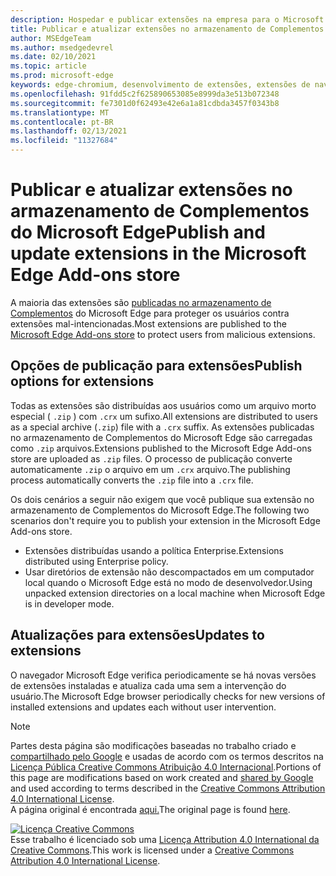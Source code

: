 ```yaml
---
description: Hospedar e publicar extensões na empresa para o Microsoft Edge (Chromium).
title: Publicar e atualizar extensões no armazenamento de Complementos do Microsoft Edge
author: MSEdgeTeam
ms.author: msedgedevrel
ms.date: 02/10/2021
ms.topic: article
ms.prod: microsoft-edge
keywords: edge-chromium, desenvolvimento de extensões, extensões de navegador, complementos, partner center, desenvolvedor
ms.openlocfilehash: 91fdd5c2f625890653085e8999da3e513b072348
ms.sourcegitcommit: fe7301d0f62493e42e6a1a81cdbda3457f0343b8
ms.translationtype: MT
ms.contentlocale: pt-BR
ms.lasthandoff: 02/13/2021
ms.locfileid: "11327684"
---
```

# <span data-ttu-id="7c06d-104">Publicar e atualizar extensões no armazenamento de Complementos do Microsoft Edge</span><span class="sxs-lookup"><span data-stu-id="7c06d-104">Publish and update extensions in the Microsoft Edge Add-ons store</span></span>  

<span data-ttu-id="7c06d-105">A maioria das extensões são [publicadas no armazenamento de Complementos][MicrosoftMicrosoftedgeInsiderAddonsEdgeextensions] do Microsoft Edge para proteger os usuários contra extensões mal-intencionadas.</span><span class="sxs-lookup"><span data-stu-id="7c06d-105">Most extensions are published to the [Microsoft Edge Add-ons store][MicrosoftMicrosoftedgeInsiderAddonsEdgeextensions] to protect users from malicious extensions.</span></span>  

## <span data-ttu-id="7c06d-106">Opções de publicação para extensões</span><span class="sxs-lookup"><span data-stu-id="7c06d-106">Publish options for extensions</span></span>  

<span data-ttu-id="7c06d-107">Todas as extensões são distribuídas aos usuários como um arquivo morto especial \( `.zip` \) com `.crx` um sufixo.</span><span class="sxs-lookup"><span data-stu-id="7c06d-107">All extensions are distributed to users as a special archive \(`.zip`\) file with a `.crx` suffix.</span></span>  <span data-ttu-id="7c06d-108">As extensões publicadas no armazenamento de Complementos do Microsoft Edge são carregadas como `.zip` arquivos.</span><span class="sxs-lookup"><span data-stu-id="7c06d-108">Extensions published to the Microsoft Edge Add-ons store are uploaded as `.zip` files.</span></span>  <span data-ttu-id="7c06d-109">O processo de publicação converte automaticamente `.zip` o arquivo em um `.crx` arquivo.</span><span class="sxs-lookup"><span data-stu-id="7c06d-109">The publishing process automatically converts the `.zip` file into a `.crx` file.</span></span>  

<span data-ttu-id="7c06d-110">Os dois cenários a seguir não exigem que você publique sua extensão no armazenamento de Complementos do Microsoft Edge.</span><span class="sxs-lookup"><span data-stu-id="7c06d-110">The following two scenarios don't require you to publish your extension in the Microsoft Edge Add-ons store.</span></span>  

*   <span data-ttu-id="7c06d-111">Extensões distribuídas usando a política Enterprise.</span><span class="sxs-lookup"><span data-stu-id="7c06d-111">Extensions distributed using Enterprise policy.</span></span>  
*   <span data-ttu-id="7c06d-112">Usar diretórios de extensão não descompactados em um computador local quando o Microsoft Edge está no modo de desenvolvedor.</span><span class="sxs-lookup"><span data-stu-id="7c06d-112">Using unpacked extension directories on a local machine when Microsoft Edge is in developer mode.</span></span>  

## <span data-ttu-id="7c06d-113">Atualizações para extensões</span><span class="sxs-lookup"><span data-stu-id="7c06d-113">Updates to extensions</span></span>

<span data-ttu-id="7c06d-114">O navegador Microsoft Edge verifica periodicamente se há novas versões de extensões instaladas e atualiza cada uma sem a intervenção do usuário.</span><span class="sxs-lookup"><span data-stu-id="7c06d-114">The Microsoft Edge browser periodically checks for new versions of installed extensions and updates each without user intervention.</span></span>  

<!-- links -->  

[MicrosoftMicrosoftedgeInsiderAddonsEdgeextensions]: https://microsoftedge.microsoft.com/insider-addons/category/EdgeExtensions "Extensões - Complementos do Microsoft Edge Insider | Microsoft"  

> [!NOTE]
> <span data-ttu-id="7c06d-116">Partes desta página são modificações baseadas no trabalho criado e [compartilhado pelo Google][GoogleSitePolicies] e usadas de acordo com os termos descritos na [Licença Pública Creative Commons Atribuição 4.0 Internacional][CCA4IL].</span><span class="sxs-lookup"><span data-stu-id="7c06d-116">Portions of this page are modifications based on work created and [shared by Google][GoogleSitePolicies] and used according to terms described in the [Creative Commons Attribution 4.0 International License][CCA4IL].</span></span>  
> <span data-ttu-id="7c06d-117">A página original é encontrada [aqui.](https://developer.chrome.com/extensions/hosting)</span><span class="sxs-lookup"><span data-stu-id="7c06d-117">The original page is found [here](https://developer.chrome.com/extensions/hosting).</span></span>  

[![Licença Creative Commons][CCby4Image]][CCA4IL]  
<span data-ttu-id="7c06d-119">Esse trabalho é licenciado sob uma [Licença Attribution 4.0 International da Creative Commons][CCA4IL].</span><span class="sxs-lookup"><span data-stu-id="7c06d-119">This work is licensed under a [Creative Commons Attribution 4.0 International License][CCA4IL].</span></span>  

[CCA4IL]: https://creativecommons.org/licenses/by/4.0  
[CCby4Image]: https://i.creativecommons.org/l/by/4.0/88x31.png  
[GoogleSitePolicies]: https://developers.google.com/terms/site-policies  
